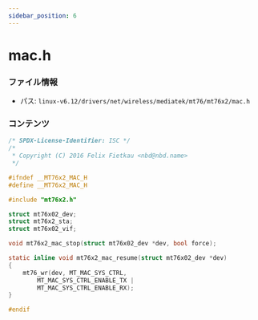 ```yaml
---
sidebar_position: 6
---
```

# mac.h

### ファイル情報

- パス: `linux-v6.12/drivers/net/wireless/mediatek/mt76/mt76x2/mac.h`

### コンテンツ

```h
/* SPDX-License-Identifier: ISC */
/*
 * Copyright (C) 2016 Felix Fietkau <nbd@nbd.name>
 */

#ifndef __MT76x2_MAC_H
#define __MT76x2_MAC_H

#include "mt76x2.h"

struct mt76x02_dev;
struct mt76x2_sta;
struct mt76x02_vif;

void mt76x2_mac_stop(struct mt76x02_dev *dev, bool force);

static inline void mt76x2_mac_resume(struct mt76x02_dev *dev)
{
	mt76_wr(dev, MT_MAC_SYS_CTRL,
		MT_MAC_SYS_CTRL_ENABLE_TX |
		MT_MAC_SYS_CTRL_ENABLE_RX);
}

#endif

```

